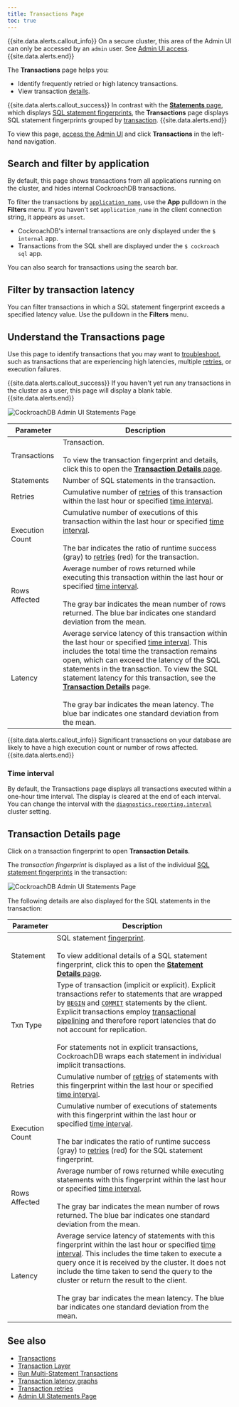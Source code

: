 ```yaml
---
title: Transactions Page
toc: true
---
```


{{site.data.alerts.callout_info}}
On a secure cluster, this area of the Admin UI can only be accessed by an `admin` user. See [Admin UI access](admin-ui-overview.html#admin-ui-access).
{{site.data.alerts.end}}

The **Transactions** page helps you:
	
- Identify frequently retried or high latency transactions.
- View transaction [details](#transaction-details-page).

{{site.data.alerts.callout_success}}
In contrast with the [**Statements** page](admin-ui-statements-page.html), which displays [SQL statement fingerprints](admin-ui-statements-page.html#sql-statement-fingerprints), the **Transactions** page displays SQL statement fingerprints grouped by [transaction](transactions.html).
{{site.data.alerts.end}}

To view this page, [access the Admin UI](admin-ui-overview.html#admin-ui-access) and click **Transactions** in the left-hand navigation.

## Search and filter by application

By default, this page shows transactions from all applications running on the cluster, and hides internal CockroachDB transactions.

To filter the transactions by [`application_name`](connection-parameters.html#additional-connection-parameters), use the **App** pulldown in the **Filters** menu. If you haven't set `application_name` in the client connection string, it appears as `unset`. 

- CockroachDB's internal transactions are only displayed under the `$ internal` app.
- Transactions from the SQL shell are displayed under the `$ cockroach sql` app.

You can also search for transactions using the search bar.

## Filter by transaction latency

You can filter transactions in which a SQL statement fingerprint exceeds a specified latency value. Use the pulldown in the **Filters** menu.

## Understand the Transactions page

Use this page to identify transactions that you may want to [troubleshoot](query-behavior-troubleshooting.html), such as transactions that are experiencing high latencies, multiple [retries](transactions.html#transaction-retries), or execution failures.

{{site.data.alerts.callout_success}}
If you haven't yet run any transactions in the cluster as a user, this page will display a blank table.
{{site.data.alerts.end}}

<img src="{{ 'images/v20.2/admin-ui-transactions-page.png' | relative_url }}" alt="CockroachDB Admin UI Statements Page" style="border:1px solid #eee;max-width:100%" />

Parameter | Description
-----|------------
Transactions | Transaction.<br><br>To view the transaction fingerprint and details, click this to open the [**Transaction Details** page](#transaction-details-page).
Statements | Number of SQL statements in the transaction.
Retries | Cumulative number of [retries](transactions.html#transaction-retries) of this transaction within the last hour or specified [time interval](admin-ui-statements-page.html#time-interval).
Execution Count | Cumulative number of executions of this transaction within the last hour or specified [time interval](#time-interval). <br><br>The bar indicates the ratio of runtime success (gray) to [retries](transactions.html#transaction-retries) (red) for the transaction.
Rows Affected | Average number of rows returned while executing this transaction within the last hour or specified [time interval](#time-interval). <br><br>The gray bar indicates the mean number of rows returned. The blue bar indicates one standard deviation from the mean.
Latency | Average service latency of this transaction within the last hour or specified [time interval](#time-interval). This includes the total time the transaction remains open, which can exceed the latency of the SQL statements in the transaction. To view the SQL statement latency for this transaction, see the [**Transaction Details**](#transaction-details-page) page. <br><br>The gray bar indicates the mean latency. The blue bar indicates one standard deviation from the mean.

{{site.data.alerts.callout_info}}
Significant transactions on your database are likely to have a high execution count or number of rows affected.
{{site.data.alerts.end}}

### Time interval

By default, the Transactions page displays all transactions executed within a one-hour time interval. The display is cleared at the end of each interval. You can change the interval with the [`diagnostics.reporting.interval`](cluster-settings.html#settings) cluster setting.

## Transaction Details page

Click on a transaction fingerprint to open **Transaction Details**. 

The *transaction fingerprint* is displayed as a list of the individual [SQL statement fingerprints](admin-ui-statements-page.html#sql-statement-fingerprints) in the transaction:

<img src="{{ 'images/v20.2/admin-ui-transactions-details-page.png' | relative_url }}" alt="CockroachDB Admin UI Statements Page" style="border:1px solid #eee;max-width:100%" />

The following details are also displayed for the SQL statements in the transaction:

Parameter | Description
-----|------------
Statement | SQL statement [fingerprint](admin-ui-statements-page.html#sql-statement-fingerprints).<br><br>To view additional details of a SQL statement fingerprint, click this to open the [**Statement Details** page](admin-ui-statements-page.html#statement-details-page).
Txn Type | Type of transaction (implicit or explicit). Explicit transactions refer to statements that are wrapped by [`BEGIN`](begin-transaction.html) and [`COMMIT`](commit-transaction.html) statements by the client. Explicit transactions employ [transactional pipelining](architecture/transaction-layer.html#transaction-pipelining) and therefore report latencies that do not account for replication.<br><br>For statements not in explicit transactions, CockroachDB wraps each statement in individual implicit transactions. 
Retries | Cumulative number of [retries](transactions.html#transaction-retries) of statements with this fingerprint within the last hour or specified [time interval](admin-ui-statements-page.html#time-interval).
Execution Count | Cumulative number of executions of statements with this fingerprint within the last hour or specified [time interval](admin-ui-statements-page.html#time-interval). <br><br>The bar indicates the ratio of runtime success (gray) to [retries](transactions.html#transaction-retries) (red) for the SQL statement fingerprint.
Rows Affected | Average number of rows returned while executing statements with this fingerprint within the last hour or specified [time interval](admin-ui-statements-page.html#time-interval). <br><br>The gray bar indicates the mean number of rows returned. The blue bar indicates one standard deviation from the mean.
Latency | Average service latency of statements with this fingerprint within the last hour or specified [time interval](admin-ui-statements-page.html#time-interval). This includes the time taken to execute a query once it is received by the cluster. It does not include the time taken to send the query to the cluster or return the result to the client. <br><br>The gray bar indicates the mean latency. The blue bar indicates one standard deviation from the mean.

## See also

- [Transactions](transactions.html)
- [Transaction Layer](architecture/transaction-layer.html)
- [Run Multi-Statement Transactions](run-multi-statement-transactions.html)
- [Transaction latency graphs](admin-ui-sql-dashboard.html#transactions)
- [Transaction retries](transactions.html#transaction-retries)
- [Admin UI Statements Page](admin-ui-statements-page.html)